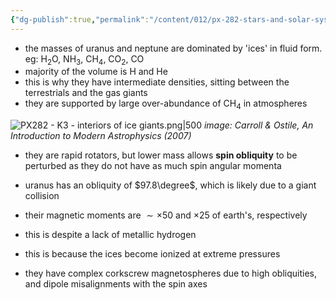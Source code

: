 ```yaml
---
{"dg-publish":true,"permalink":"/content/012/px-282-stars-and-solar-system/term-2-solar-system/k-giant-planets/px-282-k2b-interiors-of-ice-giants/","noteIcon":"1","created":"2025-02-21T16:33:07.377+00:00","updated":"2025-02-21T16:48:42.921+00:00"}
---
```


- the masses of uranus and neptune are dominated by 'ices' in fluid form. eg: H$_{2}$O, NH$_{3}$, CH$_{4}$, CO$_{2}$, CO
- majority of the volume is H and He
- this is why they have intermediate densities, sitting between the terrestrials and the gas giants
- they are supported by large over-abundance of CH$_4$ in atmospheres

![PX282 - K3 - interiors of ice giants.png|500](/img/user/pics/PX282%20-%20K3%20-%20interiors%20of%20ice%20giants.png)
*image: Carroll & Ostile, An Introduction to Modern Astrophysics (2007)*

- they are rapid rotators, but lower mass allows **spin obliquity** to be perturbed as they do not have as much spin angular momenta
- uranus has an obliquity of $97.8\degree$, which is likely due to a giant collision

- their magnetic moments are $\sim \times 50$ and $\times 25$ of earth's, respectively
- this is despite a lack of metallic hydrogen
- this is because the ices become ionized at extreme pressures

- they have complex corkscrew magnetospheres due to high obliquities, and dipole misalignments with the spin axes
